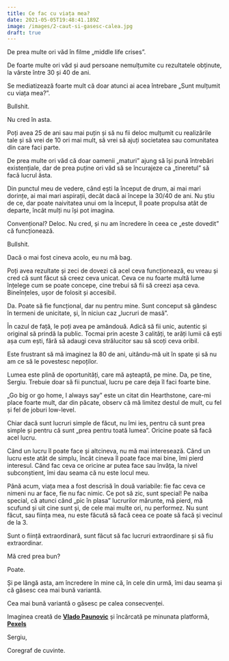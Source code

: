 ```yaml
---
title: Ce fac cu viața mea?
date: 2021-05-05T19:48:41.189Z
image: /images/2-caut-si-gasesc-calea.jpg
draft: true
---
```

De prea multe ori văd în filme „middle life crises”.

De foarte multe ori văd și aud persoane nemulțumite cu rezultatele obținute, la vârste între 30 și 40 de ani.

Se mediatizează foarte mult că doar atunci ai acea întrebare „Sunt mulțumit cu viața mea?”.

Bullshit.

Nu cred în asta. 

Poți avea 25 de ani sau mai puțin și să nu fii deloc mulțumit cu realizările tale și să vrei de 10 ori mai mult, să vrei să ajuți societatea sau comunitatea din care faci parte.

De prea multe ori văd că doar oamenii „maturi” ajung să își pună întrebări existențiale, dar de prea puține ori văd să se încurajeze ca „tineretul” să facă lucrul ăsta. 

Din punctul meu de vedere, când ești la început de drum, ai mai mari dorințe, ai mai mari aspirații, decât dacă ai începe la 30/40 de ani. Nu știu de ce, dar poate naivitatea unui om la început, îl poate propulsa atât de departe, încât mulți nu își pot imagina.

Convențional? Deloc. Nu cred, și nu am încredere în ceea ce „este dovedit” că funcționează. 

Bullshit.

Dacă o mai fost cineva acolo, eu nu mă bag.

Poți avea rezultate și zeci de dovezi că acel ceva funcționează, eu vreau și cred că sunt făcut să creez ceva unicat. Ceva ce nu foarte multă lume înțelege cum se poate concepe, cine trebui să fii să creezi așa ceva. Bineînțeles, ușor de folosit și accesibil.

Da. Poate să fie funcțional, dar nu pentru mine. Sunt conceput să gândesc în termeni de unicitate, și, în niciun caz „lucruri de masă”.

În cazul de față, le poți avea pe amândouă. Adică să fii unic, autentic și original să prindă la public. Tocmai prin aceste 3 calități, te arăți lumii că ești așa cum ești, fără să adaugi ceva strălucitor sau să scoți ceva oribil.

Este frustrant să mă imaginez la 80 de ani, uitându-mă uit în spate și să nu am ce să le povestesc nepoților.

Lumea este plină de oportunități, care mă așteaptă, pe mine. Da, pe tine, Sergiu. Trebuie doar să fii punctual, lucru pe care deja îl faci foarte bine.

„Go big or go home, I always say” este un citat din Hearthstone, care-mi place foarte mult, dar din păcate, observ că mă limitez destul de mult, cu fel și fel de joburi low-level.

Chiar dacă sunt lucruri simple de făcut, nu îmi ies, pentru că sunt prea simple și pentru că sunt „prea pentru toată lumea”. Oricine poate să facă acel lucru.

Când un lucru îl poate face și altcineva, nu mă mai interesează. Când un lucru este atât de simplu, încât cineva îl poate face mai bine, îmi pierd interesul. Când fac ceva ce oricine ar putea face sau învăța, la nivel subconștient, îmi dau seama că nu este locul meu.

Până acum, viața mea a fost descrisă în două variabile: fie fac ceva ce nimeni nu ar face, fie nu fac nimic. Ce pot să zic, sunt special! Pe naiba special, că atunci când „pic în plasa” lucrurilor mărunte, mă pierd, mă scufund și uit cine sunt și, de cele mai multe ori, nu performez. Nu sunt făcut, sau ființa mea, nu este făcută să facă ceea ce poate să facă și vecinul de la 3.

Sunt o ființă extraordinară, sunt făcut să fac lucruri extraordinare și să fiu extraordinar.

Mă cred prea bun?

Poate.

Și pe lângă asta, am încredere în mine că, în cele din urmă, îmi dau seama și că găsesc cea mai bună variantă.

Cea mai bună variantă o găsesc pe calea consecvenței.

<!--StartFragment-->

Imaginea creată de **[Vlado Paunovic](https://www.pexels.com/@vlado-paunovic-1567547?utm_content=attributionCopyText&utm_medium=referral&utm_source=pexels)** și încărcată pe minunata platformă, **[Pexels](https://www.pexels.com/photo/gray-concrete-building-exterior-with-geometric-design-3038740/?utm_content=attributionCopyText&utm_medium=referral&utm_source=pexels)**

<!--EndFragment-->

Sergiu,

Coregraf de cuvinte.